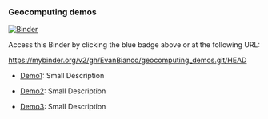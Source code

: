 ### Geocomputing demos


[![Binder](https://mybinder.org/badge_logo.svg)](https://mybinder.org/v2/gh/EvanBianco/geocomputing_demos.git/HEAD)

Access this Binder by clicking the blue badge above or at the following URL:

https://mybinder.org/v2/gh/EvanBianco/geocomputing_demos.git/HEAD


- [Demo1](url): Small Description

- [Demo2](url): Small Description

- [Demo3](url): Small Description



